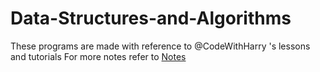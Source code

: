 # Data-Structures-and-Algorithms
These programs are made with reference to @CodeWithHarry 's lessons and tutorials
For more notes refer to 
[Notes](https://www.codewithharry.com/videos/data-structures-and-algorithms-in-hindi-1/)
